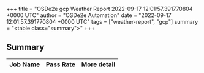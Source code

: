 +++
title = "OSDe2e gcp Weather Report 2022-09-17 12:01:57.391770804 +0000 UTC"
author = "OSDe2e Automation"
date = "2022-09-17 12:01:57.391770804 +0000 UTC"
tags = ["weather-report", "gcp"]
summary = "<table class=\"summary\"></table>"
+++
## Summary

| Job Name | Pass Rate | More detail |
|----------|-----------|-------------|




